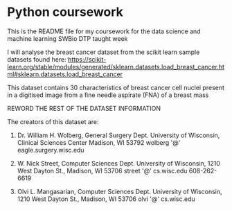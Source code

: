 # Python coursework

This is the README file for my coursework for the data science and machine 
learning SWBio DTP taught week

I will analyse the breast cancer dataset from the scikit learn sample datasets
found here: 
https://scikit-learn.org/stable/modules/generated/sklearn.datasets.load_breast_cancer.html#sklearn.datasets.load_breast_cancer

This dataset contains 30 characteristics of breast cancer cell nuclei present in 
a digitised image from a fine needle aspirate (FNA) of a breast mass

REWORD THE REST OF THE DATASET INFORMATION 

The creators of this dataset are:
1. Dr. William H. Wolberg, General Surgery Dept.
University of Wisconsin, Clinical Sciences Center
Madison, WI 53792
wolberg '@' eagle.surgery.wisc.edu

2. W. Nick Street, Computer Sciences Dept.
University of Wisconsin, 1210 West Dayton St., Madison, WI 53706
street '@' cs.wisc.edu 608-262-6619

3. Olvi L. Mangasarian, Computer Sciences Dept.
University of Wisconsin, 1210 West Dayton St., Madison, WI 53706
olvi '@' cs.wisc.edu
